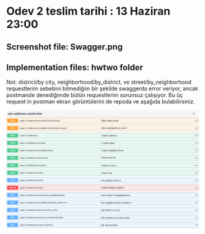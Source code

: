 # Odev 2 teslim tarihi : 13 Haziran 23:00 

## Screenshot file: Swagger.png
## Implementation files: hwtwo folder

Not: district/by city, neighborhood/by_district, ve street/by_neighborhood requestlerim sebebini bilmediğim bir şekilde swaggerda error veriyor, ancak postmande denediğimde bütün requestlerim sorunsuz çalışıyor. Bu üç request in postman ekran görüntülerini de repoda ve aşağıda bulabilirsiniz.

![Screenshot](Swagger.png)

